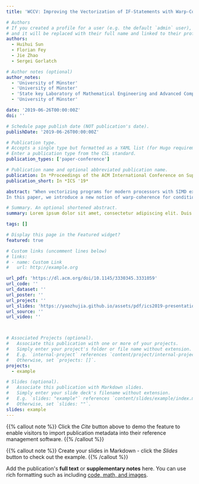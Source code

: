 ```yaml
---
title: 'WCCV: Improving the Vectorization of IF-Statements with Warp-Coherent Conditions'

# Authors
# If you created a profile for a user (e.g. the default `admin` user), write the username (folder name) here
# and it will be replaced with their full name and linked to their profile.
authors:
  - Huihui Sun
  - Florian Fey
  - Jie Zhao
  - Sergei Gorlatch

# Author notes (optional)
author_notes:
  - 'University of Münster'
  - 'University of Münster'
  - 'State key Laboratory of Mathematical Engineering and Advanced Computing'
  - 'University of Münster'

date: '2019-06-26T00:00:00Z'
doi: ''

# Schedule page publish date (NOT publication's date).
publishDate: '2019-06-26T00:00:00Z'

# Publication type.
# Accepts a single type but formatted as a YAML list (for Hugo requirements).
# Enter a publication type from the CSL standard.
publication_types: ['paper-conference']

# Publication name and optional abbreviated publication name.
publication: In *Proceedings of the ACM International Conference on Supercomputing*
publication_short: In *ICS '19*

abstract: "When vectorizing programs for modern processors with SIMD extensions, IF-statements pose a challenge: existing vectorization approaches often introduce redundant computations or they resort to inefficient masked instructions.
In this paper, we introduce a new notion of warp-coherence for conditions that exhibit coherent run-time behavior on different lanes of a vector register. We demonstrate that warp-coherent conditions appear frequently in practice. We present Warp-Coherent Condition Vectorization (WCCV) - an approach to detecting and optimizing IF-statements with warp-coherent conditions - to efficiently vectorize programs with IF-statements while avoiding the overhead of existing methods. WCCV detects warp-coherent conditions via the affine analysis of conditional boolean expressions and branch predication of IF-statements; the runtime code generated by WCCV avoids redundant computations and masked instructions. We employ auto-tuning to find the optimal benefit-overhead ratio for WCCV. We implement WCCV on top of Region Vectorizer (RV) - an LLVM-based vectorizing compiler, and we conduct experiments on the Rodinia benchmark suite, achieving a mean speedup of 1.14× over the original vectorized and optimized code, and speedup between 0.98× and 7.02× over the scalar code on Skylake with AVX512."

# Summary. An optional shortened abstract.
summary: Lorem ipsum dolor sit amet, consectetur adipiscing elit. Duis posuere tellus ac convallis placerat. Proin tincidunt magna sed ex sollicitudin condimentum.

tags: []

# Display this page in the Featured widget?
featured: true

# Custom links (uncomment lines below)
# links:
# - name: Custom Link
#   url: http://example.org

url_pdf: 'https://dl.acm.org/doi/10.1145/3330345.3331059'
url_code: ''
url_dataset: ''
url_poster: ''
url_project: ''
url_slides: 'https://yaozhujia.github.io/assets/pdf/ics2019-presentation.pdf'
url_source: ''
url_video: ''



# Associated Projects (optional).
#   Associate this publication with one or more of your projects.
#   Simply enter your project's folder or file name without extension.
#   E.g. `internal-project` references `content/project/internal-project/index.md`.
#   Otherwise, set `projects: []`.
projects:
  - example

# Slides (optional).
#   Associate this publication with Markdown slides.
#   Simply enter your slide deck's filename without extension.
#   E.g. `slides: "example"` references `content/slides/example/index.md`.
#   Otherwise, set `slides: ""`.
slides: example
---
```


{{% callout note %}}
Click the _Cite_ button above to demo the feature to enable visitors to import publication metadata into their reference management software.
{{% /callout %}}

{{% callout note %}}
Create your slides in Markdown - click the _Slides_ button to check out the example.
{{% /callout %}}

Add the publication's **full text** or **supplementary notes** here. You can use rich formatting such as including [code, math, and images](https://docs.hugoblox.com/content/writing-markdown-latex/).
